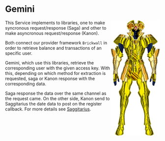 # Gemini

<img src="gemini.png" alt="Gemini" align="right" width="160" />
This Service implements to libraries, one to make syncronous request/response (Saga) and other to make asyncronous request/response (Kanon).

Both connect our provider framework `Brickwall` in order to retrieve balance and transactions of an specific user.

Gemini, which use this libraries, retrieve the corresponding user with the given access key. With this, depending on which method for extraction is requested, saga or Kanon response with the corresponding data.

Saga response the data over the same channel as the request came. On the other side, Kanon send to Saggitarius the date data to post on the register callback. For more details see [Saggitarius](https://github.com/Finciero/opendata/saggitarius).
